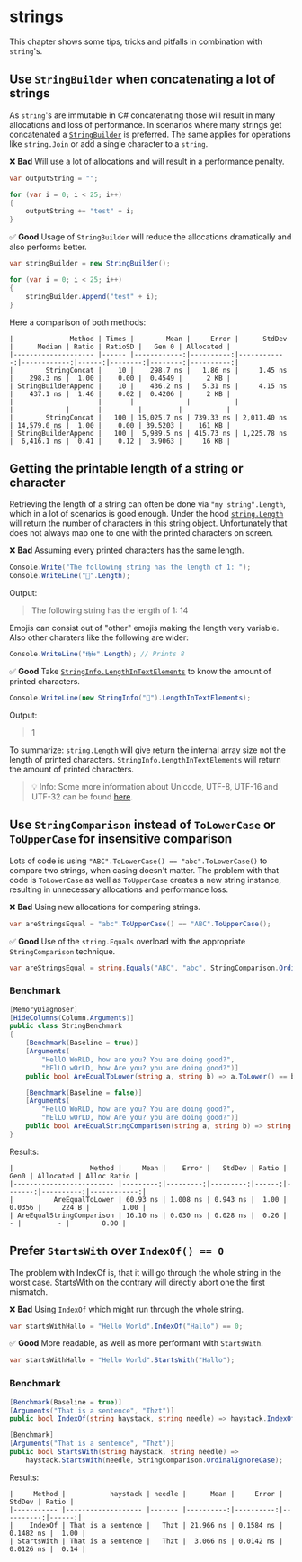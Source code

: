 # strings
This chapter shows some tips, tricks and pitfalls in combination with `string`'s.

## Use `StringBuilder` when concatenating a lot of strings
As `string`'s are immutable in C# concatenating those will result in many allocations and loss of performance. In scenarios where many strings get concatenated a [`StringBuilder`](https://docs.microsoft.com/en-us/dotnet/api/system.text.stringbuilder?view=net-6.0) is preferred. The same applies for operations like `string.Join` or add a single character to a `string`.

❌ **Bad** Will use a lot of allocations and will result in a performance penalty.
```csharp
var outputString = "";

for (var i = 0; i < 25; i++)
{
    outputString += "test" + i;
}
```

✅ **Good** Usage of `StringBuilder` will reduce the allocations dramatically and also performs better.
```csharp
var stringBuilder = new StringBuilder();

for (var i = 0; i < 25; i++)
{
    stringBuilder.Append("test" + i);
}
```

Here a comparison of both methods:

```
|              Method | Times |        Mean |     Error |      StdDev |      Median | Ratio | RatioSD |   Gen 0 | Allocated |
|-------------------- |------ |------------:|----------:|------------:|------------:|------:|--------:|--------:|----------:|
|        StringConcat |    10 |    298.7 ns |   1.86 ns |     1.45 ns |    298.3 ns |  1.00 |    0.00 |  0.4549 |      2 KB |
| StringBuilderAppend |    10 |    436.2 ns |   5.31 ns |     4.15 ns |    437.1 ns |  1.46 |    0.02 |  0.4206 |      2 KB |
|                     |       |             |           |             |             |       |         |         |           |
|        StringConcat |   100 | 15,025.7 ns | 739.33 ns | 2,011.40 ns | 14,579.0 ns |  1.00 |    0.00 | 39.5203 |    161 KB |
| StringBuilderAppend |   100 |  5,989.5 ns | 415.73 ns | 1,225.78 ns |  6,416.1 ns |  0.41 |    0.12 |  3.9063 |     16 KB |
```

## Getting the printable length of a string or character
Retrieving the length of a string can often be done via `"my string".Length`, which in a lot of scenarios is good enough. Under the hood [`string.Length`](https://docs.microsoft.com/en-us/dotnet/api/system.string.length?view=net-6.0) will return the number of characters in this string object. Unfortunately that does not always map one to one with the printed characters on screen.

❌ **Bad** Assuming every printed characters has the same length.
```csharp
Console.Write("The following string has the length of 1: ");
Console.WriteLine("🏴󠁧󠁢󠁥󠁮󠁧󠁿".Length);
```

Output:
> The following string has the length of 1: 14

Emojis can consist out of "other" emojis making the length very variable. Also other charaters like the following are wider:
```csharp
Console.WriteLine("𝖙𝖍𝖎𝖘".Length); // Prints 8
```

✅ **Good** Take [`StringInfo.LengthInTextElements`](https://docs.microsoft.com/en-us/dotnet/api/system.globalization.stringinfo.lengthintextelements?view=net-6.0) to know the amount of printed characters.
```csharp
Console.WriteLine(new StringInfo("🏴󠁧󠁢󠁥󠁮󠁧󠁿").LengthInTextElements);
```

Output:
> 1

To summarize: `string.Length` will give return the internal array size not the length of printed characters. `StringInfo.LengthInTextElements` will return the amount of printed characters.

> 💡 Info: Some more information about Unicode, UTF-8, UTF-16 and UTF-32 can be found [here](https://medium.com/bobble-engineering/emojis-from-a-programmers-eye-ca65dc2acef0).

## Use `StringComparison` instead of `ToLowerCase` or `ToUpperCase` for insensitive comparison

Lots of code is using `"ABC".ToLowerCase() == "abc".ToLowerCase()` to compare two strings, when casing doesn't matter. The problem with that code is `ToLowerCase` as well as `ToUpperCase` creates a new string instance, resulting in unnecessary allocations and performance loss. 


❌ **Bad** Using new allocations for comparing strings.
```csharp
var areStringsEqual = "abc".ToUpperCase() == "ABC".ToUpperCase();
```

✅ **Good** Use of the `string.Equals` overload with the appropriate `StringComparison` technique.
```csharp
var areStringsEqual = string.Equals("ABC", "abc", StringComparison.OrdinalIgnoreCase);
```

### Benchmark
```csharp
[MemoryDiagnoser]
[HideColumns(Column.Arguments)]
public class StringBenchmark
{
    [Benchmark(Baseline = true)]
    [Arguments(
        "HellO WoRLD, how are you? You are doing good?",
        "hElLO wOrLD, how Are you? you are doing good?")]
    public bool AreEqualToLower(string a, string b) => a.ToLower() == b.ToLower();

    [Benchmark(Baseline = false)]
    [Arguments(
        "HellO WoRLD, how are you? You are doing good?",
        "hElLO wOrLD, how Are you? you are doing good?")]
    public bool AreEqualStringComparison(string a, string b) => string.Equals(a, b, StringComparison.OrdinalIgnoreCase);
}
```

Results:
```
|                   Method |     Mean |    Error |   StdDev | Ratio |   Gen0 | Allocated | Alloc Ratio |
|------------------------- |---------:|---------:|---------:|------:|-------:|----------:|------------:|
|          AreEqualToLower | 60.93 ns | 1.008 ns | 0.943 ns |  1.00 | 0.0356 |     224 B |        1.00 |
| AreEqualStringComparison | 16.10 ns | 0.030 ns | 0.028 ns |  0.26 |      - |         - |        0.00 |
```

## Prefer `StartsWith` over `IndexOf() == 0`
The problem with IndexOf is, that it will go through the whole string in the worst case. StartsWith on the contrary will directly abort one the first mismatch.

❌ **Bad** Using `IndexOf` which might run through the whole string.
```csharp
var startsWithHallo = "Hello World".IndexOf("Hallo") == 0;
```

✅ **Good** More readable, as well as more performant with `StartsWith`.
```csharp
var startsWithHallo = "Hello World".StartsWith("Hallo");
```

### Benchmark
```csharp
[Benchmark(Baseline = true)]
[Arguments("That is a sentence", "Thzt")]
public bool IndexOf(string haystack, string needle) => haystack.IndexOf(needle, StringComparison.OrdinalIgnoreCase) == 0;

[Benchmark]
[Arguments("That is a sentence", "Thzt")]
public bool StartsWith(string haystack, string needle) =>
    haystack.StartsWith(needle, StringComparison.OrdinalIgnoreCase);
```

Results:
```
|     Method |           haystack | needle |      Mean |     Error |    StdDev | Ratio |
|----------- |------------------- |------- |----------:|----------:|----------:|------:|
|    IndexOf | That is a sentence |   Thzt | 21.966 ns | 0.1584 ns | 0.1482 ns |  1.00 |
| StartsWith | That is a sentence |   Thzt |  3.066 ns | 0.0142 ns | 0.0126 ns |  0.14 |
```